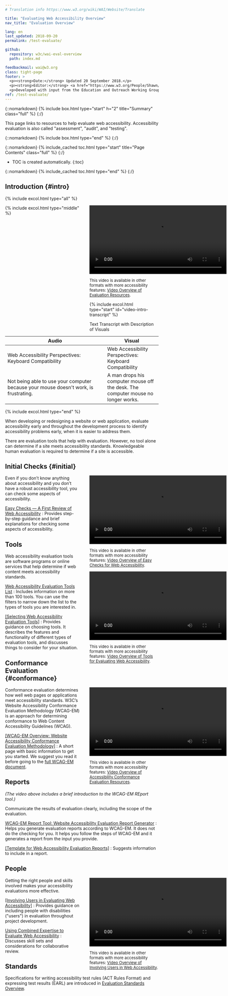 ```yaml
---
# Translation info https://www.w3.org/wiki/WAI/Website/Translate

title: "Evaluating Web Accessibility Overview"
nav_title: "Evaluation Overview"

lang: en
last_updated: 2018-09-20
permalink: /test-evaluate/

github: 
  repository: w3c/wai-eval-overview
  path: index.md

feedbackmail: wai@w3.org
class: tight-page
footer: >
  <p><strong>Date:</strong> Updated 20 September 2018.</p>
  <p><strong>Editor:</strong> <a href="https://www.w3.org/People/Shawn/">Shawn Lawton Henry</a>.</p>
  <p>Developed with input from the Education and Outreach Working Group (<a href="http://www.w3.org/WAI/EO/">EOWG</a>).</p>
ref: /test-evaluate/
---
```


{::nomarkdown}
{% include box.html type="start" h="2" title="Summary" class="full" %}
{:/}

This page links to resources to help evaluate web accessibility. Accessibility evaluation is also called "assessment", "audit", and "testing".

{::nomarkdown}
{% include box.html type="end" %}
{:/}


{::nomarkdown}
{% include_cached toc.html type="start" title="Page Contents" class="full" %}
{:/}

-   TOC is created automatically.
{:toc}

{::nomarkdown}
{% include_cached toc.html type="end" %}
{:/}

## Introduction {#intro}

{% include excol.html type="all" %}

<div style="float: right; margin-left: 2rem; clear:right; width: 45%; max-width: 450px">
<video controls width="450">
    <source src="https://media.w3.org/wai/perspective-videos/customizable-text-ad.mp4"
            type="video/mp4">
  </video>
  <p style="font-size:small">This video is available in other formats with more accessibility features: <a href="https://@@">Video Overview of Evaluation Resources</a>.</p>

{% include excol.html type="start" id="video-intro-transcript" %}

Text Transcript with Description of Visuals
  </div>

{% include excol.html type="middle" %}

<table>
  <thead>
    <tr>
      <th width="65%">Audio</th>
      <th>Visual</th>
    </tr>
  </thead>
  <tbody>
    <tr>
      <td>Web Accessibility Perspectives: Keyboard Compatibility</td>
      <td>Web Accessibility Perspectives:<br />
        Keyboard Compatibility</td>
    </tr>
    <tr>
      <td>Not being able to use your computer because your mouse doesn't work, is frustrating.</td>
      <td>A man drops his computer mouse off the desk. The computer mouse no longer works.</td>
    </tr>
  </tbody>
</table>

{% include excol.html type="end" %}

When developing or redesigning a website or web application, evaluate accessibility early and throughout the development process to identify accessibility problems early, when it is easier to address them.

There are evaluation tools that help with evaluation. However, no tool alone can determine if a site meets accessibility standards. Knowledgeable human evaluation is required to determine if a site is accessible.

## Initial Checks {#initial}

<div style="float: right; margin-left: 2rem; clear:right; width: 45%; max-width: 450px">
<video controls width="450">
    <source src="https://media.w3.org/wai/perspective-videos/customizable-text-ad.mp4"
            type="video/mp4">
  </video>
  <p style="font-size:small">This video is available in other formats with more accessibility features: <a href="https://@@">Video Overview of Easy Checks for Web Accessibility</a>.</p>
  </div>

Even if you don’t know anything about accessibility and you don’t have a robust accessibility tool, you can check some aspects of accessibility.

[Easy Checks — A First Review of Web Accessibility](/test-evaluate/preliminary/)
:   Provides step-by-step guidance and brief explanations for checking some aspects of accessibility.

## Tools

<div style="float: right; margin-left: 2rem; clear:right; width: 45%; max-width: 450px">
<video controls width="450">
    <source src="https://media.w3.org/wai/perspective-videos/customizable-text-ad.mp4"
            type="video/mp4">
  </video>
  <p style="font-size:small">This video is available in other formats with more accessibility features: <a href="https://@@">Video Overview of Tools for Evaluating Web Accessibility</a>.</p>
  </div>

Web accessibility evaluation tools are software programs or online services that help determine if web content meets accessibility standards.

[Web Accessibility Evaluation Tools List](https://www.w3.org/WAI/ER/tools/)
:   Includes information on more than 100 tools. You can use the filters to narrow down the list to the types of tools you are interested in.

[[Selecting Web Accessibility Evaluation Tools]](/test-evaluate/tools/selecting/)
:   Provides guidance on choosing tools. It describes the features and functionality of different types of evaluation tools, and discusses things to consider for your situation.

## Conformance Evaluation {#conformance}

<div style="float: right; margin-left: 2rem; clear:right; width: 45%; max-width: 450px">
<video controls width="450">
    <source src="https://media.w3.org/wai/perspective-videos/customizable-text-ad.mp4"
            type="video/mp4">
  </video>
  <p style="font-size:small">This video is available in other formats with more accessibility features: <a href="https://@@">Video Overview of Accessibility Conformance Evaluation Resources</a>.</p>
  </div>

Conformance evaluation determines how well web pages or applications meet accessibility standards. W3C’s Website Accessibility Conformance Evaluation Methodology (WCAG-EM) is an approach for determining conformance to Web Content Accessibility Guidelines (WCAG).

[[WCAG-EM Overview: Website Accessibility Conformance Evaluation Methodology]](/test-evaluate/conformance/wcag-em/)
:   A short page with basic information to get you started. We suggest you read it before going to the [full WCAG-EM document](https://www.w3.org/TR/WCAG-EM/).

## Reports

_(The video above includes a brief introduction to the WCAG-EM REport tool.)_

Communicate the results of evaluation clearly, including the scope of the evaluation.

[WCAG-EM Report Tool: Website Accessibility Evaluation Report Generator](https://www.w3.org/WAI/eval/report-tool/#/)
:   Helps you generate evaluation reports according to WCAG-EM. It does not do the checking for you. It helps you follow the steps of WCAG-EM and it generates a report from the input you provide.

[[Template for Web Accessibility Evaluation Reports]](/test-evaluate/report-template/)
:   Suggests information to include in a report.

## People

<div style="float: right; margin-left: 2rem; clear:right; width: 45%; max-width: 450px">
<video controls width="450">
    <source src="https://media.w3.org/wai/perspective-videos/customizable-text-ad.mp4"
            type="video/mp4">
  </video>
  <p style="font-size:small">This video is available in other formats with more accessibility features: <a href="https://@@">Video Overview of Involving Users in Web Accessibility</a>.</p>
  </div>

Getting the right people and skills involved makes your accessibility evaluations more effective.

[[Involving Users in Evaluating Web Accessibility]](/test-evaluate/involving-users/)
:   Provides guidance on including people with disabilities ("users") in evaluation throughout project development.

[Using Combined Expertise to Evaluate Web Accessibility](/test-evaluate/combined-expertise/)
:   Discusses skill sets and considerations for collaborative review.

## Standards

Specifications for writing accessibility test rules (ACT Rules Format) and expressing test results (EARL) are introduced in [Evaluation Standards Overview](/standards-guidelines/evaluation/).
